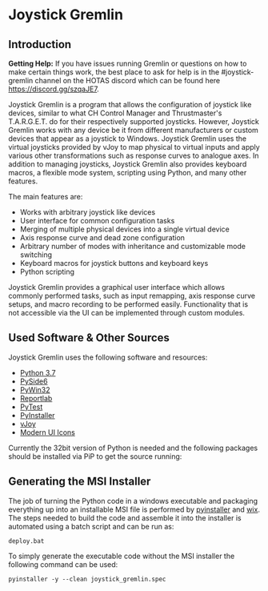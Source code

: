 Joystick Gremlin
================

Introduction
------------

**Getting Help:** If you have issues running Gremlin or questions on how to
make certain things work, the best place to ask for help is in the
#joystick-gremlin channel on the HOTAS discord which can be found here
https://discord.gg/szqaJE7.

Joystick Gremlin is a program that allows the configuration of joystick like
devices, similar to what CH Control Manager and Thrustmaster's T.A.R.G.E.T. do
for their respectively supported joysticks. However, Joystick Gremlin works
with any device be it from different manufacturers or custom devices that
appear as a joystick to Windows. Joystick Gremlin uses the virtual joysticks
provided by vJoy to map physical to virtual inputs and apply various other
transformations such as response curves to analogue axes. In addition to
managing joysticks, Joystick Gremlin also provides keyboard macros, a flexible
mode system, scripting using Python, and many other features.

The main features are:
- Works with arbitrary joystick like devices
- User interface for common configuration tasks
- Merging of multiple physical devices into a single virtual device
- Axis response curve and dead zone configuration
- Arbitrary number of modes with inheritance and customizable mode switching
- Keyboard macros for joystick buttons and keyboard keys
- Python scripting

Joystick Gremlin provides a graphical user interface which allows commonly
performed tasks, such as input remapping, axis response curve setups, and macro
recording to be performed easily. Functionality that is not accessible via the
UI can be implemented through custom modules.


Used Software & Other Sources
-----------------------------
Joystick Gremlin uses the following software and resources:

- [Python 3.7](https://www.python.org)
- [PySide6](https://www.qt.io/qt-for-python)
- [PyWin32](http://sourceforge.net/projects/pywin32)
- [Reportlab](https://www.reportlab.com/)
- [PyTest](https://docs.pytest.org/en/latest/)
- [PyInstaller](http://www.pyinstaller.org/)
- [vJoy](https://github.com/jshafer817/vJoy/releases/tag/v2.1.9.1)
- [Modern UI Icons](http://modernuiicons.com/)

Currently the 32bit version of Python is needed and the following packages
should be installed via PiP to get the source running:


Generating the MSI Installer
----------------------------

The job of turning the Python code in a windows executable and
packaging everything up into an installable MSI file is performed
by [pyinstaller](http://www.pyinstaller.org/) and
[wix](http://wixtoolset.org/). The steps needed to build the code
and assemble it into the installer is automated using a batch
script and can be run as:
  ```
  deploy.bat
  ```
To simply generate the executable code without the MSI installer the
following command can be used:
  ```
  pyinstaller -y --clean joystick_gremlin.spec
  ```
